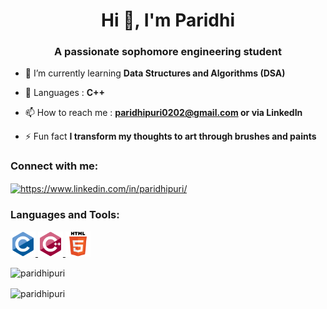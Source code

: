 <h1 align="center">Hi 👋, I'm Paridhi</h1>
<h3 align="center">A passionate sophomore engineering student</h3>

- 🔭 I’m currently learning **Data Structures and Algorithms (DSA)**

- 💬 Languages : **C++**

- 📫 How to reach me : **paridhipuri0202@gmail.com or via LinkedIn**

- ⚡ Fun fact **I transform my thoughts to art through brushes and paints**

<h3 align="left">Connect with me:</h3>
<p align="left">
<a href="https://linkedin.com/in/https://www.linkedin.com/in/paridhipuri/" target="blank"><img align="center" src="https://raw.githubusercontent.com/rahuldkjain/github-profile-readme-generator/master/src/images/icons/Social/linked-in-alt.svg" alt="https://www.linkedin.com/in/paridhipuri/" height="30" width="40" /></a>
</p>

<h3 align="left">Languages and Tools:</h3>
<p align="left"> <a href="https://www.cprogramming.com/" target="_blank" rel="noreferrer"> <img src="https://raw.githubusercontent.com/devicons/devicon/master/icons/c/c-original.svg" alt="c" width="40" height="40"/> </a> <a href="https://www.w3schools.com/cpp/" target="_blank" rel="noreferrer"> <img src="https://raw.githubusercontent.com/devicons/devicon/master/icons/cplusplus/cplusplus-original.svg" alt="cplusplus" width="40" height="40"/> </a> <a href="https://www.w3.org/html/" target="_blank" rel="noreferrer"> <img src="https://raw.githubusercontent.com/devicons/devicon/master/icons/html5/html5-original-wordmark.svg" alt="html5" width="40" height="40"/> </a> </p>

<p><img align="center" src="https://github-readme-stats.vercel.app/api/top-langs?username=paridhipuri&show_icons=true&locale=en&layout=compact" alt="paridhipuri" /></p>

<p><img align="center" src="https://github-readme-streak-stats.herokuapp.com/?user=paridhipuri&" alt="paridhipuri" /></p>
